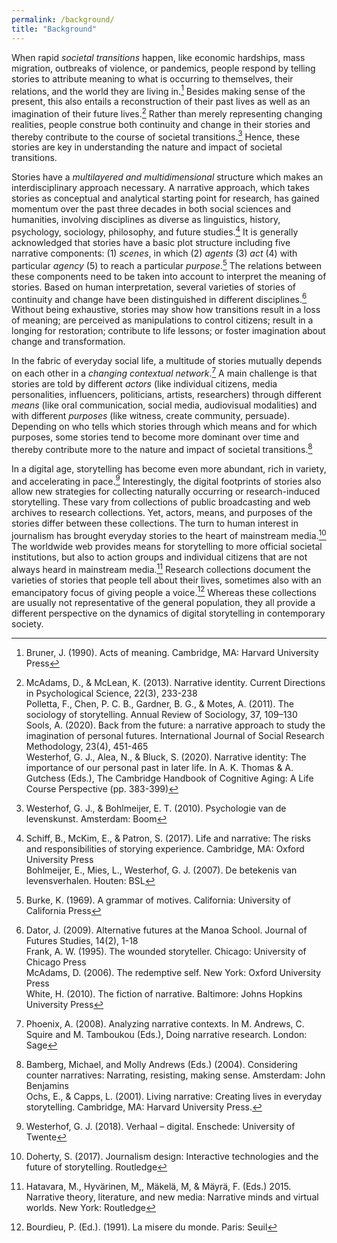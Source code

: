 ```yaml
---
permalink: /background/
title: "Background"
---
```

When rapid _societal transitions_ happen, like economic hardships, mass migration, outbreaks of violence, or pandemics, people respond by telling stories to attribute meaning to what is occurring to themselves, their relations, and the world they are living in.[^1] Besides making sense of the present, this also entails a reconstruction of their past lives as well as an imagination of their future lives.[^2] Rather than merely representing changing realities, people construe both continuity and change in their stories and thereby contribute to the course of societal transitions.[^3] Hence, these stories are key in understanding the nature and impact of societal transitions.

Stories have a _multilayered and multidimensional_ structure which makes an interdisciplinary approach necessary. A narrative approach, which takes stories as conceptual and analytical starting point for research, has gained momentum over the past three decades in both social sciences and humanities, involving disciplines as diverse as linguistics, history, psychology, sociology, philosophy, and future studies.[^4] It is generally acknowledged that stories have a basic plot structure including five narrative components: (1) _scenes_, in which (2) _agents_ (3) _act_ (4) with particular _agency_ (5) to reach a particular _purpose_.[^5] The relations between these components need to be taken into account to interpret the meaning of stories. Based on human interpretation, several varieties of stories of continuity and change have been distinguished in different disciplines.[^6] Without being exhaustive, stories may show how transitions result in a loss of meaning; are perceived as manipulations to control citizens; result in a longing for restoration; contribute to life lessons; or foster imagination about change and transformation.

In the fabric of everyday social life, a multitude of stories mutually depends on each other in a _changing contextual network_.[^7] A main challenge is that stories are told by different _actors_ (like individual citizens, media personalities, influencers, politicians, artists, researchers) through different _means_ (like oral communication, social media, audiovisual modalities) and with different _purposes_ (like witness, create community, persuade). Depending on who tells which stories through which means and for which purposes, some stories tend to become more dominant over time and thereby contribute more to the nature and impact of societal transitions.[^8]

In a digital age, storytelling has become even more abundant, rich in variety, and accelerating in pace.[^9] Interestingly, the digital footprints of stories also allow new strategies for collecting naturally occurring or research-induced storytelling. These vary from collections of public broadcasting and web archives to research collections. Yet, actors, means, and purposes of the stories differ between these collections. The turn to human interest in journalism has brought everyday stories to the heart of mainstream media.[^10] The worldwide web provides means for storytelling to more official societal institutions, but also to action groups and individual citizens that are not always heard in mainstream media.[^11] Research collections document the varieties of stories that people tell about their lives, sometimes also with an emancipatory focus of giving people a voice.[^12] Whereas these collections are usually not representative of the general population, they all provide a different perspective on the dynamics of digital storytelling in contemporary society.

[^1]: Bruner, J. (1990). Acts of meaning. Cambridge, MA: Harvard University Press
[^2]: McAdams, D., & McLean, K. (2013). Narrative identity. Current Directions in Psychological Science, 22(3), 233-238  
Polletta, F., Chen, P. C. B., Gardner, B. G., & Motes, A. (2011). The sociology of storytelling. Annual Review of Sociology, 37, 109–130  
Sools, A. (2020). Back from the future: a narrative approach to study the imagination of personal futures. International Journal of Social Research Methodology, 23(4), 451-465  
Westerhof, G. J., Alea, N., & Bluck, S. (2020). Narrative identity: The importance of our personal past in later life. In A. K. Thomas & A. Gutchess (Eds.), The Cambridge Handbook of Cognitive Aging: A Life Course Perspective (pp. 383-399)
[^3]: Westerhof, G. J., & Bohlmeijer, E. T. (2010). Psychologie van de levenskunst. Amsterdam: Boom
[^4]: Schiff, B., McKim, E., & Patron, S. (2017). Life and narrative: The risks and responsibilities of storying experience. Cambridge, MA: Oxford University Press  
Bohlmeijer, E., Mies, L., Westerhof, G. J. (2007). De betekenis van levensverhalen. Houten: BSL
[^5]: Burke, K. (1969). A grammar of motives. California: University of California Press
[^6]: Dator, J. (2009). Alternative futures at the Manoa School. Journal of Futures Studies, 14(2), 1-18  
Frank, A. W. (1995). The wounded storyteller. Chicago: University of Chicago Press  
McAdams, D. (2006). The redemptive self. New York: Oxford University Press  
White, H. (2010). The fiction of narrative. Baltimore: Johns Hopkins University Press
[^7]: Phoenix, A. (2008). Analyzing narrative contexts. In M. Andrews, C. Squire and M. Tamboukou (Eds.), Doing narrative research. London: Sage
[^8]: Bamberg, Michael, and Molly Andrews (Eds.) (2004). Considering counter narratives: Narrating, resisting, making sense. Amsterdam: John Benjamins  
Ochs, E., & Capps, L. (2001). Living narrative: Creating lives in everyday storytelling. Cambridge, MA: Harvard University Press.
[^9]: Westerhof, G. J. (2018). Verhaal – digital. Enschede: University of Twente
[^10]: Doherty, S. (2017). Journalism design: Interactive technologies and the future of storytelling. Routledge
[^11]: Hatavara, M., Hyvärinen, M,, Mäkelä, M, & Mäyrä, F. (Eds.) 2015. Narrative theory, literature, and new media: Narrative minds and virtual worlds. New York: Routledge
[^12]: Bourdieu, P. (Ed.). (1991). La misere du monde. Paris: Seuil

